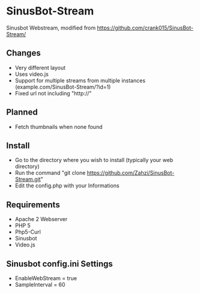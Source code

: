 # SinusBot-Stream
Sinusbot Webstream, modified from https://github.com/crank015/SinusBot-Stream/

## Changes
- Very different layout
- Uses video.js
- Support for multiple streams from multiple instances (example.com/SinusBot-Stream/?id=1)
- Fixed url not including "http://"

## Planned
- Fetch thumbnails when none found

## Install
- Go to the directory where you wish to install (typically your web directory)
- Run the command "git clone https://github.com/Zahzi/SinusBot-Stream.git"
- Edit the config.php with your Informations

## Requirements

- Apache 2 Webserver
- PHP 5
- Php5-Curl
- Sinusbot
- Video.js

## Sinusbot config.ini Settings

- EnableWebStream = true
- SampleInterval = 60
